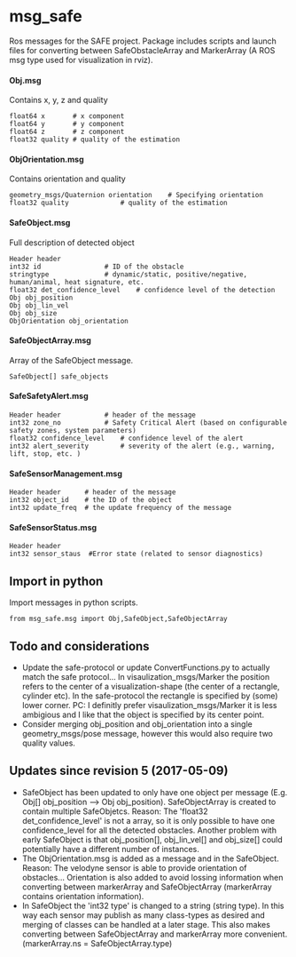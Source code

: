 # msg_safe
Ros messages for the SAFE project. 
Package includes scripts and launch files for converting between SafeObstacleArray and MarkerArray (A ROS msg type used for visualization in rviz). 

#### Obj.msg
Contains x, y, z and quality

	float64 x    	# x component 
	float64 y    	# y component 
	float64 z    	# z component 
	float32 quality	# quality of the estimation

#### ObjOrientation.msg
Contains orientation and quality

	geometry_msgs/Quaternion orientation 	# Specifying orientation 
	float32 quality    			# quality of the estimation

#### SafeObject.msg
Full description of detected object 
	
	Header header
	int32 id       			# ID of the obstacle
	stringtype     			# dynamic/static, positive/negative, human/animal, heat signature, etc.
	float32 det_confidence_level 	# confidence level of the detection
	Obj obj_position
	Obj obj_lin_vel
	Obj obj_size
	ObjOrientation obj_orientation

#### SafeObjectArray.msg
Array of the SafeObject message. 

	SafeObject[] safe_objects

#### SafeSafetyAlert.msg

	Header header  			# header of the message
	int32 zone_no 			# Safety Critical Alert (based on configurable safety zones, system parameters)
	float32 confidence_level 	# confidence level of the alert
	int32 alert_severity   		# severity of the alert (e.g., warning, lift, stop, etc. )

#### SafeSensorManagement.msg

	Header header  	   # header of the message
	int32 object_id    # the ID of the object 
	int32 update_freq  # the update frequency of the message

#### SafeSensorStatus.msg

	Header header  
	int32 sensor_staus  #Error state (related to sensor diagnostics)


## Import in python
Import messages in python scripts. 

	from msg_safe.msg import Obj,SafeObject,SafeObjectArray

## Todo and considerations
- Update the safe-protocol or update ConvertFunctions.py to actually match the safe protocol... In visaulization_msgs/Marker the position refers to the center of a visualization-shape (the center of a rectangle, cylinder etc). In the safe-protocol the rectangle is specified by (some) lower corner. PC: I definitly prefer visaulization_msgs/Marker it is less ambigious and I like that the object is specified by its center point.
- Consider merging obj_position and obj_orientation into a single geometry_msgs/pose message, however this would also require two quality values. 


## Updates since revision 5 (2017-05-09)
- SafeObject has been updated to only have one object per message (E.g. Obj[] obj_position --> Obj obj_position). SafeObjectArray is created to contain multiple SafeObjetcs. Reason: The 'float32 det_confidence_level' is not a array, so it is only possible to have one confidence_level for all the detected obstacles. Another problem with early SafeObject is that obj_position[], obj_lin_vel[] and obj_size[] could potentially have a different number of instances. 
- The ObjOrientation.msg is added as a message and in the SafeObject. Reason: The velodyne sensor is able to provide orientation of obstacles... Orientation is also added to avoid lossing information when converting between markerArray and SafeObjectArray (markerArray contains orientation information). 
- In SafeObject the 'int32 type' is changed to a string (string type). In this way each sensor may publish as many class-types as desired and merging of classes can be handled at a later stage. This also makes converting between SafeObjectArray and markerArray more convenient. (markerArray.ns = SafeObjectArray.type)
